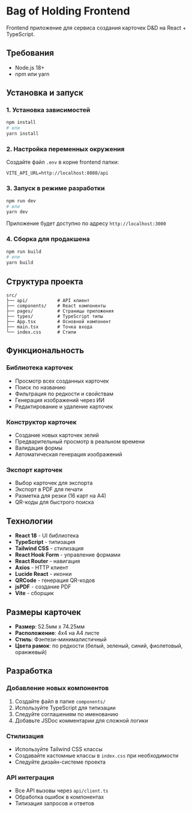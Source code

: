# Bag of Holding Frontend

Frontend приложение для сервиса создания карточек D&D на React + TypeScript.

## Требования

- Node.js 18+
- npm или yarn

## Установка и запуск

### 1. Установка зависимостей

```bash
npm install
# или
yarn install
```

### 2. Настройка переменных окружения

Создайте файл `.env` в корне frontend папки:

```env
VITE_API_URL=http://localhost:8080/api
```

### 3. Запуск в режиме разработки

```bash
npm run dev
# или
yarn dev
```

Приложение будет доступно по адресу `http://localhost:3000`

### 4. Сборка для продакшена

```bash
npm run build
# или
yarn build
```

## Структура проекта

```
src/
├── api/           # API клиент
├── components/    # React компоненты
├── pages/         # Страницы приложения
├── types/         # TypeScript типы
├── App.tsx        # Основной компонент
├── main.tsx       # Точка входа
└── index.css      # Стили
```

## Функциональность

### Библиотека карточек
- Просмотр всех созданных карточек
- Поиск по названию
- Фильтрация по редкости и свойствам
- Генерация изображений через ИИ
- Редактирование и удаление карточек

### Конструктор карточек
- Создание новых карточек зелий
- Предварительный просмотр в реальном времени
- Валидация формы
- Автоматическая генерация изображений

### Экспорт карточек
- Выбор карточек для экспорта
- Экспорт в PDF для печати
- Разметка для резки (16 карт на А4)
- QR-коды для быстрого поиска

## Технологии

- **React 18** - UI библиотека
- **TypeScript** - типизация
- **Tailwind CSS** - стилизация
- **React Hook Form** - управление формами
- **React Router** - навигация
- **Axios** - HTTP клиент
- **Lucide React** - иконки
- **QRCode** - генерация QR-кодов
- **jsPDF** - создание PDF
- **Vite** - сборщик

## Размеры карточек

- **Размер**: 52.5мм x 74.25мм
- **Расположение**: 4x4 на А4 листе
- **Стиль**: Фэнтези-минималистичный
- **Цвета рамок**: по редкости (белый, зеленый, синий, фиолетовый, оранжевый)

## Разработка

### Добавление новых компонентов

1. Создайте файл в папке `components/`
2. Используйте TypeScript для типизации
3. Следуйте соглашениям по именованию
4. Добавьте JSDoc комментарии для сложной логики

### Стилизация

- Используйте Tailwind CSS классы
- Создавайте кастомные классы в `index.css` при необходимости
- Следуйте дизайн-системе проекта

### API интеграция

- Все API вызовы через `api/client.ts`
- Обработка ошибок в компонентах
- Типизация запросов и ответов
